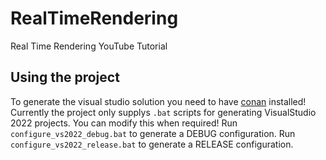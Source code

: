 # RealTimeRendering
Real Time Rendering YouTube Tutorial

## Using the project
To generate the visual studio solution you need to have [conan](https://conan.io) installed! Currently the project only supplys `.bat` scripts for generating VisualStudio 2022 projects. You can modify this when required!
Run `configure_vs2022_debug.bat` to generate a DEBUG configuration.
Run `configure_vs2022_release.bat` to generate a RELEASE configuration.
